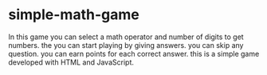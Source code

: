# simple-math-game
In this game you can select a math operator and number of digits to get numbers. the you can start playing by giving answers. you can skip any question. you can earn points for each correct answer.  this is  a simple game developed with HTML and JavaScript.
